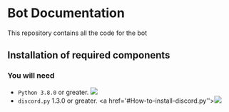 # Bot Documentation
This repository contains all the code for the bot


## Installation of required components

### You will need
- `Python 3.8.0` or greater. <a href='https://www.python.org/downloads/'><img src='https://raster.shields.io/badge/Download-Python-brightgreen.png'></a>
- `discord.py` 1.3.0 or greater.  <a href='#How-to-install-discord.py''><img src='https://raster.shields.io/badge/How%20to%20install-discord.py-blue.png'></a>
